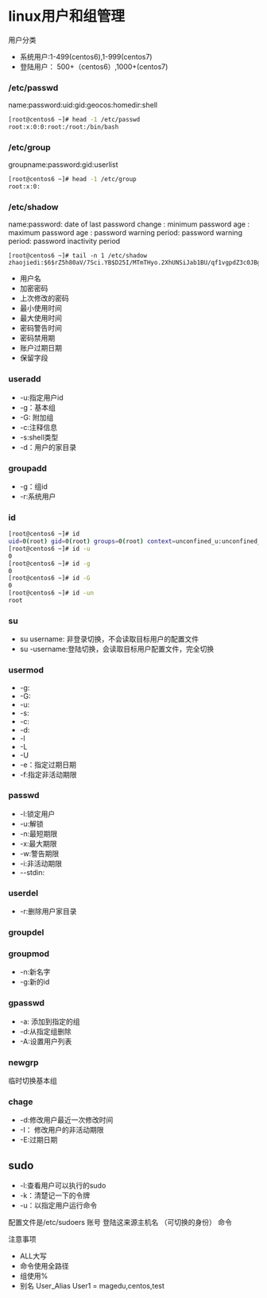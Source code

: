# linux用户和组管理
用户分类
* 系统用户:1-499(centos6),1-999(centos7)
* 登陆用户： 500+（centos6）,1000+(centos7)

### /etc/passwd
name:password:uid:gid:geocos:homedir:shell
```bash
[root@centos6 ~]# head -1 /etc/passwd
root:x:0:0:root:/root:/bin/bash

```
### /etc/group
groupname:password:gid:userlist
```bash
[root@centos6 ~]# head -1 /etc/group
root:x:0:

```

### /etc/shadow
name:password: date of last password change : minimum password age : maximum password age : password warning period: password warning period: password inactivity period
```
[root@centos6 ~]# tail -n 1 /etc/shadow
zhaojiedi:$6$rZ5h80aV/7Sci.YB$D25I/MTmTHyo.2XhUNSiJab1BU/qf1vgpdZ3c0JBgzSDMG8tKzyUsPk..xJ9a31a17kGctcgm0OBIUTQGf7Uv0:17477:0:99999:7:::
```
* 用户名
* 加密密码
* 上次修改的密码
* 最小使用时间
* 最大使用时间
* 密码警告时间
* 密码禁用期
* 账户过期日期
* 保留字段

### useradd
* -u:指定用户id
* -g：基本组
* -G: 附加组
* -c:注释信息
* -s:shell类型
* -d：用户的家目录

### groupadd 
* -g：组id
* -r:系统用户

### id
```bash
[root@centos6 ~]# id
uid=0(root) gid=0(root) groups=0(root) context=unconfined_u:unconfined_r:unconfined_t:s0-s0:c0.c1023
[root@centos6 ~]# id -u 
0
[root@centos6 ~]# id -g
0
[root@centos6 ~]# id -G
0
[root@centos6 ~]# id -un
root
```
### su 
* su username: 非登录切换，不会读取目标用户的配置文件
* su -username:登陆切换，会读取目标用户配置文件，完全切换

### usermod
* -g:
* -G:
* -u:
* -s:
* -c:
* -d:
* -l
* -L
* -U 
* -e：指定过期日期
* -f:指定非活动期限

### passwd
* -l:锁定用户
* -u:解锁
* -n:最短期限
* -x:最大期限
* -w:警告期限
* -i:非活动期限
* --stdin:

### userdel
* -r:删除用户家目录

### groupdel

### groupmod
* -n:新名字
* -g:新的id

### gpasswd
* -a: 添加到指定的组
* -d:从指定组删除
* -A:设置用户列表

### newgrp
临时切换基本组

### chage
* -d:修改用户最近一次修改时间
* -I： 修改用户的非活动期限
* -E:过期日期

## sudo
* -l:查看用户可以执行的sudo
* -k：清楚记一下的令牌
* -u：以指定用户运行命令

配置文件是/etc/sudoers
账号 登陆这来源主机名 （可切换的身份） 命令

注意事项
* ALL大写
* 命令使用全路径
* 组使用%
* 别名 User_Alias User1 = magedu,centos,test

